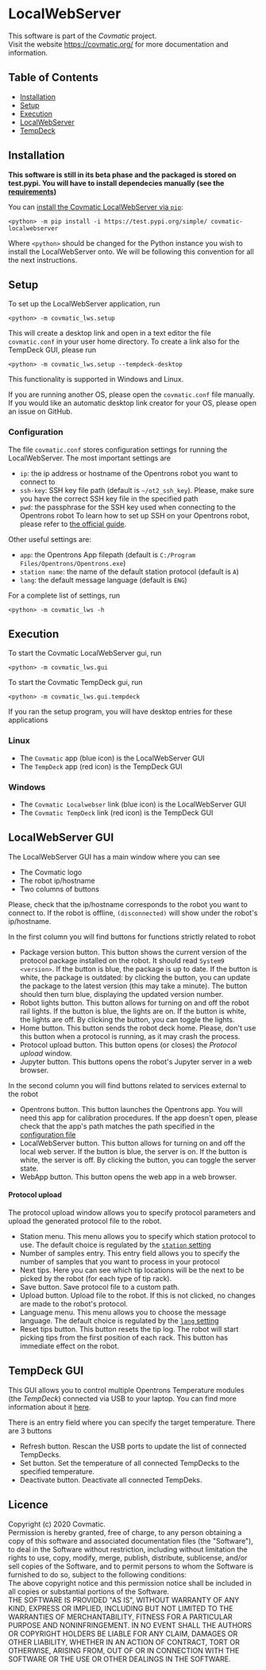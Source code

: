 # LocalWebServer
This software is part of the *Covmatic* project.  
Visit the website https://covmatic.org/ for more documentation and information.

## Table of Contents
* [Installation](#installation)
* [Setup](#setup)
* [Execution](#execution)
* [LocalWebServer](#localwebserver-gui)
* [TempDeck](#tempdeck-gui)

## Installation
**This software is still in its beta phase and the packaged is stored on test.pypi. You will have to install dependecies manually (see the [requirements](requirements.txt))**

You can [install the Covmatic LocalWebServer via `pip`](https://test.pypi.org/project/covmatic-localwebserver):
```
<python> -m pip install -i https://test.pypi.org/simple/ covmatic-localwebserver
```
Where `<python>` should be changed for the Python instance you wish to install the LocalWebServer onto. We will be following this convention for all the next instructions. 

## Setup
To set up the LocalWebServer application, run
```
<python> -m covmatic_lws.setup
``` 
This will create a desktop link and open in a text editor the file `covmatic.conf` in your user home directory.
To create a link also for the TempDeck GUI, please run
```
<python> -m covmatic_lws.setup --tempdeck-desktop
``` 
This functionality is supported in Windows and Linux.

If you are running another OS, please open the `covmatic.conf` file manually.
If you would like an automatic desktop link creator for your OS, please open an issue on GitHub. 

### Configuration
The file `covmatic.conf` stores configuration settings for running the LocalWebServer. The most important settings are
 - `ip`: the ip address or hostname of the Opentrons robot you want to connect to
 - `ssh-key`: SSH key file path (default is `~/ot2_ssh_key`). Please, make sure you have the correct SSH key file in the specified path
 - `pwd`: the passphrase for the SSH key used when connecting to the Opentrons robot
To learn how to set up SSH on your Opentrons robot, please refer to [the official guide](https://support.opentrons.com/en/articles/3203681-setting-up-ssh-access-to-your-ot-2).

Other useful settings are:
 - `app`: the Opentrons App filepath (default is `C:/Program Files/Opentrons/Opentrons.exe`)
 - `station name`: the name of the default station protocol (default is `A`)
 - `lang`: the default message language (default is `ENG`)

For a complete list of settings, run
```
<python> -m covmatic_lws -h
```

## Execution
To start the Covmatic LocalWebServer gui, run
```
<python> -m covmatic_lws.gui
```
To start the Covmatic TempDeck gui, run
```
<python> -m covmatic_lws.gui.tempdeck
```
If you ran the setup program, you will have desktop entries for these applications

### Linux
 - The `Covmatic` app (blue icon) is the LocalWebServer GUI
 - The `TempDeck` app (red icon) is the TempDeck GUI

### Windows
 - The `Covmatic Localwebser` link (blue icon) is the LocalWebServer GUI
 - The `Covmatic TempDeck` link (red icon) is the TempDeck GUI

## LocalWebServer GUI
The LocalWebServer GUI has a main window where you can see
 - The Covmatic logo
 - The robot ip/hostname
 - Two columns of buttons

Please, check that the ip/hostname corresponds to the robot you want to connect to.
If the robot is offline, `(disconnected)` will show under the robot's ip/hostname.

In the first column you will find buttons for functions strictly related to robot
 - Package version button.
 This button shows the current version of the protocol package installed on the robot.
 It should read `System9 <version>`.
If the button is blue, the package is up to date.
If the button is white, the package is outdated: by clicking the button, you can update the package to the latest version (this may take a minute).
The button should then turn blue, displaying the updated version number.
- Robot lights button. This button allows for turning on and off the robot rail lights.
If the button is blue, the lights are on. 
If the button is white, the lights are off.
By clicking the button, you can toggle the lights.
- Home button. This button sends the robot deck home. Please, don't use this button when a protocol is running, as it may crash the process.
- Protocol upload button. This button opens (or closes) the *Protocol upload* window.
- Jupyter button. This buttons opens the robot's Jupyter server in a web browser.

In the second column you will find buttons related to services external to the robot
- Opentrons button. This button launches the Opentrons app.
  You will need this app for calibration procedures.
  If the app doesn't open, please check that the app's path matches the path specified in the [configuration file](#configuration)
- LocalWebServer button. This button allows for turning on and off the local web server.
  If the button is blue, the server is on. 
  If the button is white, the server is off.
  By clicking the button, you can toggle the server state.
- WebApp button. This button opens the web app in a web browser.

#### Protocol upload
The protocol upload window allows you to specify protocol parameters and upload the generated protocol file to the robot.
 - Station menu. This menu allows you to specify which station protocol to use. The default choice is regulated by the [`station` setting](#setup)
 - Number of samples entry. This entry field allows you to specify the number of samples that you want to process in your protocol
 - Next tips. Here you can see which tip locations will be the next to be picked by the robot (for each type of tip rack).
 - Save button. Save protocol file to a custom path.
 - Upload button. Upload file to the robot. If this is not clicked, no changes are made to the robot's protocol.
 - Language menu. This menu allows you to choose the message language. The default choice is regulated by the [`lang` setting](#setup)
 - Reset tips button. This button resets the tip log. The robot will start picking tips from the first position of each rack.
   This button has immediate effect on the robot.

## TempDeck GUI
This GUI allows you to control multiple Opentrons Temperature modules (the *TempDeck*) connected via USB to your laptop.
You can find more information about it [here](https://support.opentrons.com/en/articles/1820119-temperature-module).

There is an entry field where you can specify the target temperature.
There are 3 buttons
- Refresh button. Rescan the USB ports to update the list of connected TempDecks.
- Set button. Set the temperature of all connected TempDecks to the specified temperature.
- Deactivate button. Deactivate all connected TempDeks.

## Licence
Copyright (c) 2020 Covmatic.  
Permission is hereby granted, free of charge, to any person obtaining a copy of this software and associated documentation files (the "Software"), to deal in the Software without restriction, including without limitation the rights to use, copy, modify, merge, publish, distribute, sublicense, and/or sell copies of the Software, and to permit persons to whom the Software is furnished to do so, subject to the following conditions:  
The above copyright notice and this permission notice shall be included in all copies or substantial portions of the Software.  
THE SOFTWARE IS PROVIDED "AS IS", WITHOUT WARRANTY OF ANY KIND, EXPRESS OR IMPLIED, INCLUDING BUT NOT LIMITED TO THE WARRANTIES OF MERCHANTABILITY, FITNESS FOR A PARTICULAR PURPOSE AND NONINFRINGEMENT. IN NO EVENT SHALL THE AUTHORS OR COPYRIGHT HOLDERS BE LIABLE FOR ANY CLAIM, DAMAGES OR OTHER LIABILITY, WHETHER IN AN ACTION OF CONTRACT, TORT OR OTHERWISE, ARISING FROM, OUT OF OR IN CONNECTION WITH THE SOFTWARE OR THE USE OR OTHER DEALINGS IN THE SOFTWARE.   
